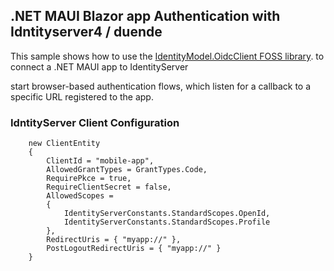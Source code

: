 ## .NET MAUI Blazor app Authentication with Idntityserver4 / duende


This sample shows how to use the [IdentityModel.OidcClient FOSS library](https://github.com/IdentityModel/IdentityModel.OidcClient). to connect a .NET MAUI app to IdentityServer


start browser-based authentication flows, which listen for a callback to a specific URL registered to the app.

### IdntityServer Client Configuration
```
    new ClientEntity
    {
        ClientId = "mobile-app",
        AllowedGrantTypes = GrantTypes.Code,
        RequirePkce = true,
        RequireClientSecret = false,
        AllowedScopes =
        {
            IdentityServerConstants.StandardScopes.OpenId,
            IdentityServerConstants.StandardScopes.Profile
        },
        RedirectUris = { "myapp://" },
        PostLogoutRedirectUris = { "myapp://" }
    }
```

